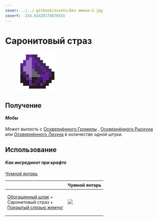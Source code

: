 ```yaml
---
cover: ../../.gitbook/assets/Без имени-2.jpg
coverY: -234.63428174878555
---
```


# Саронитовый страз

<figure><img src="../../.gitbook/assets/saronite_rhinestone_128.png" alt=""><figcaption></figcaption></figure>

## Получение

#### _Мобы_

_Может выпасть с_ [Осквернённого Громилы](../istoti/moby/oskvernyonnyi-gromila.md) , [Осквернённого Рыскуна](../istoti/moby/oskvernyonnyi-ryskun.md) или [Осквернённого Лизуна](../istoti/moby/oskvernyonnyi-lizun.md) в количестве одной штуки.

## Использование

#### _Как ингредиент при крафте_

[_Чумной янтарь_](chumnoi-yantar.md)

| ㅤ                                                                                                                                                         | Чумной янтарь                                                 |
| --------------------------------------------------------------------------------------------------------------------------------------------------------- | ------------------------------------------------------------- |
| <p><a href="obogashennyi-shlak.md">Обогащенный шлак</a> +<br>Саронитовый страз + <br><a href="pokrytyi-slizyu-zhemchug.md">Покрытый слизью жемчуг</a></p> | ![](../../.gitbook/assets/miko\_custom\_plague\_amber\_0.png) |

